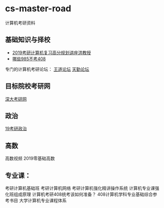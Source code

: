 # cs-master-road
 计算机考研资料

## 基础知识与择校
- [2019考研计算机复习高分规划讲座洪教授](https://www.bilibili.com/video/av16773528?from=search&seid=5540897295141244858)
- [哪些985不考408](https://www.zhihu.com/question/60489792)

专门的计算机考研论坛：
[王道论坛](http://www.cskaoyan.com/forum.php)
[天勤论坛](http://www.csbiji.com/)

## 目标院校考研网
[深大考研网](http://www.szdxkao.com/)

## 政治
[19考研政治](https://www.bilibili.com/video/av18190536/?spm_id_from=333.338.recommend_report.1)

## 高数
高数视频
2019零基础高数


## 专业课：
考研计算机基础班
考研计算机网络
考研计算机强化精讲操作系统
计算机专业课强化班组成原理
计算机考研408统考该如何准备？
408计算机学科专业基础综合参考书目
大学计算机专业课程体系
